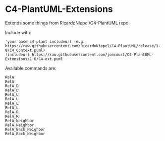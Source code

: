 # C4-PlantUML-Extensions
Extends some things from RicardoNiepel/C4-PlantUML repo

Include with:
```
'your base c4-plant includeurl (e.g. https://raw.githubusercontent.com/RicardoNiepel/C4-PlantUML/release/1-0/C4_Context.puml)
!includeurl https://raw.githubusercontent.com/joncourt/C4-PlantUML-Extensions/1.0/C4-ext.puml
```

Available commands are:
```
RelA 
RelA 
RelA_D
RelA_D
RelA_U
RelA_U
RelA_L
RelA_L
RelA_R
RelA_R
RelA_Neighbor
RelA_Neighbor
RelA_Back_Neighbor
RelA_Back_Neighbor
```

